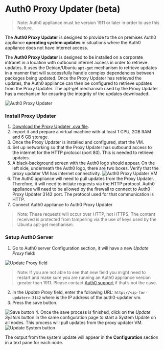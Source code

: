 # Auth0 Proxy Updater (beta)

> Note: Auth0 appliance must be version 1911 or later in order to use this feature.

The **Auth0 Proxy Updater** is designed to provide to the on premises Auth0 appliance **operating system updates** in situations where the Auth0 appliance does not have internet access.

The **Auth0 Proxy Updater** is designed to be installed on a corporate intranet in a location with outbound internet access in order to retrieve updates.  It uses the Debian/Ubuntu `apt-get` mechanism to retrieve updates in a manner that will successfully handle complex dependencies between packages being updated.  Once the Proxy Updater has retrieved the updates, the Auth0 appliance can then be configured to retrieve updates from the Proxy Updater. The apt-get mechanism used by the Proxy Updater has a mechanism for ensuring the integrity of the updates downloaded.


![Auth0 Proxy Updater](http://assets.auth0.com/docs/img/auth0-proxy-updater.png)


### Install Proxy Updater

1. [Download the Proxy Updater .ova file](https://assets.auth0.com/installers/auth0-updater.ova).
2. Import it and prepare a virtual machine with at least 1 CPU,  2GB RAM and 6 GB storage.
3. Once the Proxy Updater is installed and configured, start the VM.
4. Set up networking so that the Proxy Updater has outbound access to the internet for the HTTP protocol (port 80). This is needed to retrieve updates.
5. A black-background screen with the Auth0 logo should appear.  On the left side, underneath the Auth0 logo, there are two boxes.  Verify that the proxy updater VM has internet connectivity.
  ![Auth0 Proxy Updater VM](http://assets.auth0.com/docs/img/auth0-proxy-updater-vm.png)
6. The Auth0 appliance will need to pull updates from the Proxy Updater.  Therefore, it will need to initiate requests via the HTTP protocol. Auth0 appliance will need to be allowed by the firewall to connect to Auth0 Proxy Updater 3142 port. The protocol used for that communication is HTTP.
7. Connect Auth0 appliance to Auth0 Proxy Updater


> Note: These requests will occur over HTTP, not HTTPS.  The content received is protected from tampering via the use of keys used by the Ubuntu apt-get mechanism.

### Setup Auth0 Server

1. Go to Auth0 server Configuration section, it will have a new *Update Proxy* field:
  
  ![Update Proxy field](http://assets.auth0.com/docs/img/auth0-proxy-updater-update-proxy-field.png)
  > Note: If you are not able to see that new field you might need to restart and make sure you are running an Auth0 appliance version greater than 1911. Please contact [Auth0 support](https://auth0.com/support) if that’s not the case.
2. In the _Update Proxy_ field, enter the following URL: `http://<ip-for-updater>:3142` where <ip-for-updater> is the IP address of the auth0-updater vm.
3. Press the save button.
  
  ![Save button](http://assets.auth0.com/docs/img/auth0-proxy-updater-save-button.png)
4. Once the save process is finished, click on the *Update System* button in the same configuration page to start a System Update on all nodes.  This process will pull updates from the proxy updater VM.
  ![Update System button](http://assets.auth0.com.s3.amazonaws.com/docs/img/auth0-proxy-updater-update-system-button.png)

The output from the system update will appear in the **Configuration** section in a text pane for each node.

